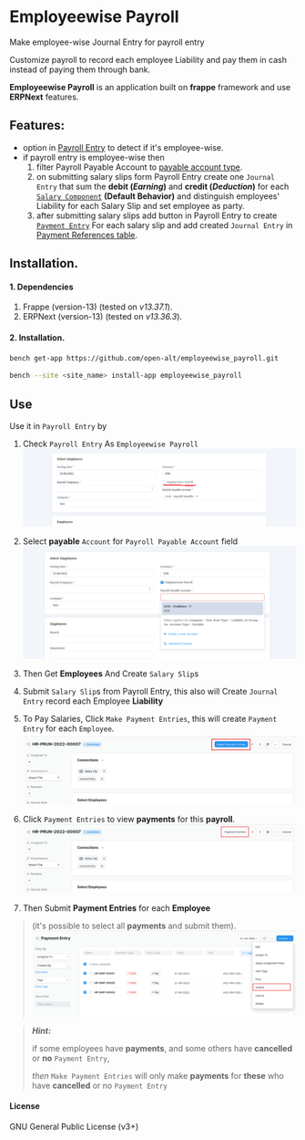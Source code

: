 # Employeewise Payroll

Make employee-wise Journal Entry for payroll entry

Customize payroll to record each employee Liability and pay them in cash instead of paying them through bank.


**Employeewise Payroll** is an application built on **frappe** framework and use **ERPNext** features.

## Features:
* option in [Payroll Entry](https://docs.erpnext.com/docs/v13/user/manual/en/human-resources/payroll-entry) to detect if it's employee-wise.
* if payroll entry is employee-wise then
    1. filter Payroll Payable Account to [payable account type](https://docs.erpnext.com/docs/v13/user/manual/en/accounts/chart-of-accounts#24-other-account-types).
    2. on submitting salary slips form Payroll Entry create one `Journal Entry` that sum the **debit (*Earning*)** and **credit (*Deduction*)** for each [`Salary Component`](https://docs.erpnext.com/docs/v13/user/manual/en/human-resources/salary-component) **(Default Behavior)** and distinguish employees' Liability  for each Salary Slip and set employee as party.
    3. after submitting salary slips add button in Payroll Entry to create [`Payment Entry`](https://docs.erpnext.com/docs/v13/user/manual/en/accounts/payment-entry) For each salary slip and add created `Journal Entry` in [Payment References table](https://docs.erpnext.com/docs/v13/user/manual/en/accounts/payment-entry#payment-references-table).

## Installation.
#### 1. Dependencies
1. Frappe (version-13) (tested on _v13.37.1_).
1. ERPNext (version-13) (tested on _v13.36.3_).

#### 2. Installation.

  ```sh
  bench get-app https://github.com/open-alt/employeewise_payroll.git
  ```

  ```sh
  bench --site <site_name> install-app employeewise_payroll
  ```

## Use
Use it in `Payroll Entry` by

1. Check `Payroll Entry` As `Employeewise Payroll`
![Employeewise Payroll Check](docs/img/employeewise_payroll_check_payroll_entry.png)

2. Select **payable** `Account` for `Payroll Payable Account` field
![Payroll Payable Account](docs/img/payroll_payable_account_payroll_entry.png)

3. Then Get **Employees** And Create `Salary Slip`s

4. Submit `Salary Slip`s from Payroll Entry, this also will Create `Journal Entry` record each Employee **Liability**

5. To Pay Salaries, Click `Make Payment Entries`, this will create `Payment Entry` for each `Employee`.
![Make Payment Entries Button](docs/img/make_payment_entries.png)

6. Click `Payment Entries` to view **payments** for this **payroll**.
![Payment Entries Button](docs/img/payment_entries_button.png)

7. Then Submit **Payment Entries** for each **Employee**
> (it's possible to select all **payments** and submit them).
> ![Submit All Payments](docs/img/submit_all_payments.png)


> ***Hint:***
>
> if some employees have **payments**, and some others have **cancelled** or **no** `Payment Entry`,
>
> *then* `Make Payment Entries` will only make **payments** for **these** who have **cancelled** or no `Payment Entry`

#### License

GNU General Public License (v3+)
